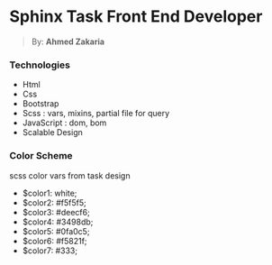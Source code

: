 # Sphinx Task Front End Developer
> By: **Ahmed Zakaria**

### Technologies
* Html
* Css
* Bootstrap
* Scss : vars, mixins, partial file for query
* JavaScript : dom, bom
* Scalable Design

### Color Scheme
<p> scss color vars from task design</p>

* $color1: white;
* $color2: #f5f5f5;
* $color3: #deecf6;
* $color4: #3498db;
* $color5: #0fa0c5;
* $color6: #f5821f;
* $color7: #333;
